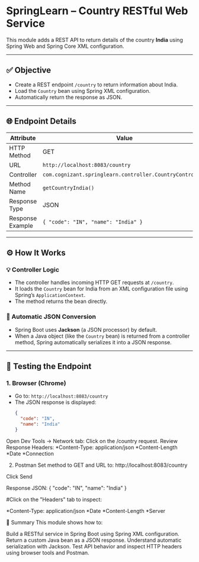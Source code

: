 # SpringLearn – Country RESTful Web Service

This module adds a REST API to return details of the country **India** using Spring Web and Spring Core XML configuration.

---

## ✅ Objective

- Create a REST endpoint `/country` to return information about India.
- Load the `Country` bean using Spring XML configuration.
- Automatically return the response as JSON.

---

## 🌐 Endpoint Details

| Attribute         | Value                                         |
|------------------|-----------------------------------------------|
| HTTP Method       | GET                                           |
| URL               | `http://localhost:8083/country`              |
| Controller        | `com.cognizant.springlearn.controller.CountryController` |
| Method Name       | `getCountryIndia()`                          |
| Response Type     | JSON                                          |
| Response Example  | `{ "code": "IN", "name": "India" }`          |

---

## ⚙️ How It Works

### 💡 Controller Logic

- The controller handles incoming HTTP GET requests at `/country`.
- It loads the `Country` bean for India from an XML configuration file using Spring’s `ApplicationContext`.
- The method returns the bean directly.

### 🔄 Automatic JSON Conversion

- Spring Boot uses **Jackson** (a JSON processor) by default.
- When a Java object (like the `Country` bean) is returned from a controller method, Spring automatically serializes it into a JSON response.

---

## 🧪 Testing the Endpoint

### 1. Browser (Chrome)

- Go to: `http://localhost:8083/country`
- The JSON response is displayed:
  ```json
  {
    "code": "IN",
    "name": "India"
  }

Open Dev Tools → Network tab:
Click on the /country request.
Review Response Headers:
*Content-Type: application/json
*Content-Length
*Date
*Connection

2. Postman
Set method to GET and URL to: http://localhost:8083/country

Click Send

Response JSON:
{
  "code": "IN",
  "name": "India"
}


#Click on the "Headers" tab to inspect:

*Content-Type: application/json
*Date
*Content-Length
*Server

📌 Summary
This module shows how to:

Build a RESTful service in Spring Boot using Spring XML configuration.
Return a custom Java bean as a JSON response.
Understand automatic serialization with Jackson.
Test API behavior and inspect HTTP headers using browser tools and Postman.

